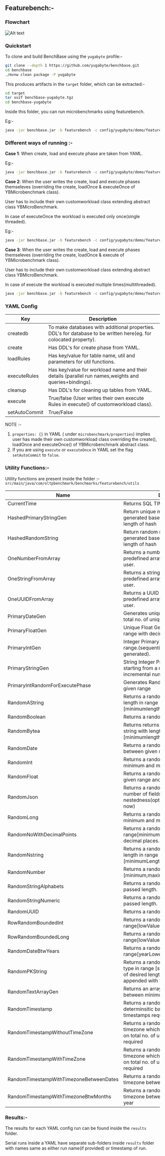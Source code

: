 ##  Featurebench:-


### Flowchart
![Alt text](Flowchart.jpg?raw=true "Optional Title")

### Quickstart

To clone and build BenchBase using the `yugabyte` profile:-

```bash
git clone --depth 1 https://github.com/yugabyte/benchbase.git
cd benchbase
./mvnw clean package -P yugabyte
```

This produces artifacts in the `target` folder, which can be extracted:-

```bash
cd target
tar xvzf benchbase-yugabyte.tgz
cd benchbase-yugabyte
```

Inside this folder, you can run microbenchmarks using featurebench.

Eg:-

```bash
java -jar benchbase.jar -b featurebench -c config/yugabyte/demo/featurebench_santanu_t1_10_10k.yaml --create=true --load=true --execute=true
```


### Different ways of running :-

**Case 1**: When create, load and execute phase are taken from YAML.

Eg:-
```bash
java -jar benchbase.jar -b featurebench -c config/yugabyte/demo/featurebench_santanu_t1_10_10k.yaml --create=true --load=true --execute=true
```

**Case 2**: When the user writes the create, load and execute phases themseleves (overriding the create, loadOnce & executeOnce of YBMicrobenchmark class).

User has to include their own customworkload class extending abstract class YBMicroBenchmark.

In case of executeOnce the workload is executed only once(single threaded).

Eg:-
```bash
java -jar benchbase.jar -b featurebench -c config/yugabyte/demo/featurebench_scan_sonal.yaml --create=true --load=true --execute=true
```

**Case 3**:
When the user writes the create, load and execute phases themseleves (overriding the create, loadOnce & execute of YBMicrobenchmark class).

User has to include their own customworkload class extending abstract class YBMicroBenchmark.

In case of execute the workload is executed multiple times(multithreaded).
```bash
java -jar benchbase.jar -b featurebench -c config/yugabyte/demo/featurebench_microbenchmark1_sonal.yaml --create=true --load=true --execute=true
```

### YAML Config
| Key           | Description                                                                                                      |
|---------------|------------------------------------------------------------------------------------------------------------------|
| createdb      | To make databases with additional properties. DDL's for database to be written here(eg. for colocated property). |
 | create        | Has DDL's for create phase from YAML.                                                                            |
| loadRules     | Has key/value for table name, util and parameters for util functions.                                            |
| executeRules  | Has key/value for workload name and their details (parallel run names,weights and queries+bindings).             |
| cleanup       | Has DDL's for cleaning up tables from YAML.                                                                      |
| execute       | True/false (User writes their own execute Rules in execute() of customworkload class).                           |
| setAutoCommit | True/False                                                                                                       |


NOTE :-
1. `properties: {}` in YAML ( under `microbenchmark/properties`) implies user has made their own customworkload class overriding the create(), loadOnce and executeOnce() of YBMicrobenchmark abstract class.
2.  If you are using `execute` or `executeOnce` in YAML set the flag `setAutoCommit` to `false`.
### Utility Functions:-

Utility functions are present inside the folder :-
`src/main/java/com/oltpbenchmark/benchmarks/featurebench/utils`

| Name                                    | Description                                                                                                                          | Parameters                          | Parameter Type             |
|-----------------------------------------|--------------------------------------------------------------------------------------------------------------------------------------|-------------------------------------|----------------------------|
| CurrentTime                             | Returns SQL TIMESTAMP value.                                                                                                         | None                                | None                       |
| HashedPrimaryStringGen                  | Return unique md5 hash which is generated based on given number and length of hash                                                   | startNumber,length                  | Integer,Integer            |
| HashedRandomString                      | Return random md5 hash which is generated based on given range and length of hash	                                                   | minimum,maximum,length              | Integer,Integer,Integer    |
| OneNumberFromArray                      | Returns a number randomly from a predefined array of numbers passed by user.                                                         | listOfIntegers                      | List of Integers           |
| OneStringFromArray                      | Returns a string randomly from a predefined array of strings passed by user.                                                         | list of str                         | List of Strings            |
| OneUUIDFromArray                        | Returns a UUID randomly from a predefined array of UUIDs passed by user.                                                             | list of str                         | List of Strings            |
| PrimaryDateGen                          | Generates unique date based on given total no. of unique dates required                                                              | totalUniqueDates                    | Integer                    |
| PrimaryFloatGen                         | Unique Float Generator between given range with decimal points.                                                                      | lowerRange,upperRange,decimalPoint  | Integer,Integer,Integer    |
| PrimaryIntGen                           | Integer Primary key generator between a range.(sequential incremental keys generated).                                               | lowerRange,upperRange               | Integer,Integer            |
| PrimaryStringGen                        | String Integer Primary key generator starting from a numeric no.(sequential incremental numeric strings generated).                  | startNumber,desiredLength           | Integer,Integer            |
| PrimaryIntRandomForExecutePhase         | Generates Random unique int based on given range                                                                                     | lowerRange,upperRange               | Integer,Integer            |
| RandomAString                           | Returns a random alphabetic string with length in range [minimumlength,maximumlength].                                               | minimumLength,maximumLength         | Integer,Integer            |
| RandomBoolean                           | Returns a random boolean value.                                                                                                      | None                                | None                       |
| RandomBytea                             | Returns returns a random hexadecimal string with length in range [minimumlength,maximumlength]                                       | minimumLength,maximumLength         | Integer,Integer            |
| RandomDate                              | Returns a random date which will lie between given number of days                                                                | numberOfDays, offset(optional)       | Integer,Integer            |
| RandomInt                               | Returns a random int value between minimum and maximum (inclusive).                                                                  | minimum,maximum                     | Integer,Integer            |
| RandomFloat                             | Returns a random Float value between given range and specified decimal point                                                         | minimum,maximum,decimalPoint        | Integer,Integer,Integer    |
| RandomJson                              | Returns a random json with pre-defined number of fields, size of values, level of nestedness(optional - nestedness=1 for now)        | fields,valueLength,nestedness       | Integer,Integer,Integer    |
| RandomLong                              | Returns a random long value between minimum and maximum (inclusive)                                                                  | minimum, maximum                    | Long,Long                  |
| RandomNoWithDecimalPoints               | Returns a random double in the range[minimum,maximum] with fixed decimal places.                                                     | lowerBound,upperBound,decimalPoints | Integer,Integer,Integer    |
| RandomNstring                           | Returns a random numeric string with length in range [minimumLength,maximumLength].                                                  | minimumLength,maximumLength         | Integer,Integer            |
| RandomNumber                            | Returns a random number in range [minimum,maximum].                                                                                  | minimum,maximum                     | Integer,Integer            |
| RandomStringAlphabets                   | Returns a random alphabetic string of passed length.                                                                                 | desiredLength                       | Integer                    |
| RandomStringNumeric                     | Returns a random numeric string of passed length.                                                                                    | desiredLength                       | Integer                    |
| RandomUUID                              | Returns a random  UUID                                                                                                               | None                                | None                       |
| RowRandomBoundedInt                     | Returns a random int in the range[lowValue,highValue]                                                                                | lowValue,highValue                  | Integer,Integer            |
| RowRandomBoundedLong                    | Returns a random long in the range[lowValue,highValue]                                                                               | lowValue,highValue                  | Long,Long                  |
| RandomDateBtwYears                      | Returns a random date in the range[yearLowerBound,yearUpperBound]                                                                    | yearLowerBound,yearUpperBound       | Integer,Integer            |
| RandomPKString                          | Returns a random Primary key of String type in range [startNumber, endNumber] of desired length.(extra characters appended with 'a') | startNumber,endNumber,desiredLength | Integer,Integer,Integer    |
| RandomTextArrayGen                      | Returns an array of string with length lies between minimum and maximum .                                                            | arraySize, minLength,maxLength      | Integer,Integer,Integer    |
| RandomTimestamp                         | Returns a random Timestamp which are determinsitic based on total no. of unique timestamps required                                  | totalTimestamps                     | Integer                    |
| RandomTimestampWithoutTimeZone          | Returns a random Timestamp without timezone which are determinsitic based on total no. of unique timestamps required                 | totalTimestamps                     | Integer                    |
| RandomTimestampWithTimeZone             | Returns a random Timestamp with timezone which are determinsitic based on total no. of unique timestamps required                    | totalTimestamps                     | Integer                    |
| RandomTimestampWithTimezoneBetweenDates | Returns a random Timestamp with timezone between the dates provided.                                                                 | start date, end date                | String(date), string(date) |
| RandomTimestampWithTimezoneBtwMonths    | Returns a random Timestamp with timezone between months of the same year                                                             | year, start month, end month        | Integer, Integer, Integer  |


### Results:-

The results for each YAML config run can be found inside the `results` folder.

Serial runs inside a YAML have separate sub-folders inside `results` folder with names same as either run name(if provided) or timestamp of run.





















